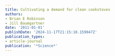 ```yaml
---
title: Cultivating a demand for clean cookstoves
authors:
- Brian E Robinson
- Jill Baumgartner
date: '2011-01-01'
publishDate: '2024-11-17T21:15:18.159047Z'
publication_types:
- article-journal
publication: '*Science*'
---
```

